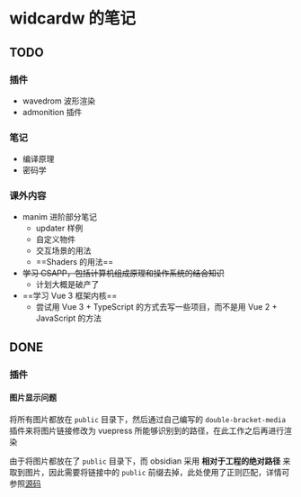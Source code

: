 # widcardw 的笔记

## TODO

### 插件

- wavedrom 波形渲染
- admonition 插件

### 笔记

- 编译原理
- 密码学

### 课外内容

- manim 进阶部分笔记
	- updater 样例
	- 自定义物件
	- 交互场景的用法
	- ==Shaders 的用法==
- ~~学习 CSAPP，包括计算机组成原理和操作系统的结合知识~~
    - 计划大概是破产了
- ==学习 Vue 3 框架内核==
    - 尝试用 Vue 3 + TypeScript 的方式去写一些项目，而不是用 Vue 2 + JavaScript 的方法

## DONE

### 插件

#### 图片显示问题

将所有图片都放在 `public` 目录下，然后通过自己编写的 `double-bracket-media` 插件来将图片链接修改为 vuepress 所能够识别到的路径，在此工作之后再进行渲染

由于将图片都放在了 `public` 目录下，而 obsidian 采用 **相对于工程的绝对路径** 来取到图片，因此需要将链接中的 `public` 前缀去掉，此处使用了正则匹配，详情可参照[源码](https://github.com/widcardw/my-notes/blob/main/docs/.vuepress/plugin/double-bracket-media.js)

